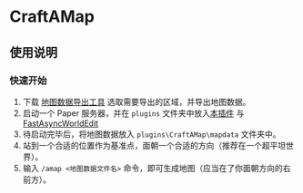 # CraftAMap

## 使用说明

### 快速开始
1. 下载 [地图数据导出工具](https://github.com/hyunel/CraftAMap-Exporter/releases) 选取需要导出的区域，并导出地图数据。
2. 启动一个 Paper 服务器，并在 `plugins` 文件夹中放入[本插件](https://github.com/hyunel/CraftAMap/releases) 与 [FastAsyncWorldEdit](https://www.spigotmc.org/resources/fastasyncworldedit.13932/)
3. 待启动完毕后，将地图数据放入 `plugins\CraftAMap\mapdata` 文件夹中。
4. 站到一个合适的位置作为基准点，面朝一个合适的方向（推荐在一个超平坦世界）。
5. 输入 `/amap <地图数据文件名>` 命令，即可生成地图（应当在了你面朝方向的右前方）。
